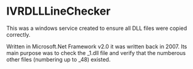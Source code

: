 # IVRDLLLineChecker
This was a windows service created to ensure all DLL files were copied correctly.

Written in Microsoft.Net Framework v2.0 it was written back in 2007.  Its main purpose was to check the <name>_1.dll file and verify that the numberous other files (numbering up to _48) existed.
